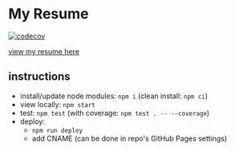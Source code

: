 # My Resume

[![codecov](https://codecov.io/gh/NgoJunHaoJason/NgoJunHaoJason.github.io/branch/develop/graph/badge.svg?token=BMW650QJ29)](https://codecov.io/gh/NgoJunHaoJason/NgoJunHaoJason.github.io)

[view my resume here](https://ngojunhaojason.github.io)

## instructions

- install/update node modules: `npm i` (clean install: `npm ci`)
- view locally: `npm start`
- test: `npm test` (with coverage: `npm test . -- --coverage`)
- deploy:
  - `npm run deploy`
  - add CNAME (can be done in repo's GitHub Pages settings)
